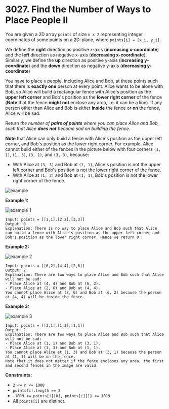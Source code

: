 # 3027. Find the Number of Ways to Place People II

You are given a 2D array `points` of size `n x 2` representing integer coordinates of some points on a 2D-plane, where `points[i] = [x_i, y_i]`.

We define the **right** direction as positive x-axis (**increasing x-coordinate**) and the **left** direction as negative x-axis (**decreasing x-coordinate**). Similarly, we define the **up** direction as positive y-axis (**increasing y-coordinate**) and the **down** direction as negative y-axis (**decreasing y-coordinate**)

You have to place `n` people, including Alice and Bob, at these points such that there is **exactly one** person at every point. Alice wants to be alone with Bob, so Alice will build a rectangular fence with Alice's position as the **upper left corner** and Bob's position as the **lower right corner** of the fence (**Note** that the fence **might not** enclose any area, i.e. it can be a line). If any person other than Alice and Bob is either **inside** the fence or **on** the fence, Alice will be sad.

Return *the number of **pairs of points** where you can place Alice and Bob, such that Alice **does not** become sad on building the fence*.

**Note** that Alice can only build a fence with Alice's  position as the upper left corner, and Bob's position as the lower right corner. For example, Alice cannot build either of the fences in the  picture below with four corners `(1, 1)`, `(1, 3)`, `(3, 1)`, and `(3, 3)`, because:

- With Alice at `(3, 3)` and Bob at `(1, 1)`, Alice's position is not the upper left corner and Bob's position is not the lower right corner of the fence.
- With Alice at `(1, 3)` and Bob at `(1, 1)`, Bob's position is not the lower right corner of the fence.

![example](https://assets.leetcode.com/uploads/2024/01/04/example0alicebob-1.png)

**Example 1:**

![example 1](https://assets.leetcode.com/uploads/2024/01/04/example1alicebob.png)

```()
Input: points = [[1,1],[2,2],[3,3]]
Output: 0
Explanation: There is no way to place Alice and Bob such that Alice can build a fence with Alice's position as the upper left corner and Bob's position as the lower right corner. Hence we return 0. 
```

**Example 2:**

![example 2](https://assets.leetcode.com/uploads/2024/02/04/example2alicebob.png)

```()
Input: points = [[6,2],[4,4],[2,6]]
Output: 2
Explanation: There are two ways to place Alice and Bob such that Alice will not be sad:
- Place Alice at (4, 4) and Bob at (6, 2).
- Place Alice at (2, 6) and Bob at (4, 4).
You cannot place Alice at (2, 6) and Bob at (6, 2) because the person at (4, 4) will be inside the fence.
```

**Example 3:**

![example 3](https://assets.leetcode.com/uploads/2024/02/04/example4alicebob.png)

```()
Input: points = [[3,1],[1,3],[1,1]]
Output: 2
Explanation: There are two ways to place Alice and Bob such that Alice will not be sad:
- Place Alice at (1, 1) and Bob at (3, 1).
- Place Alice at (1, 3) and Bob at (1, 1).
You cannot place Alice at (1, 3) and Bob at (3, 1) because the person at (1, 1) will be on the fence.
Note that it does not matter if the fence encloses any area, the first and second fences in the image are valid.
```

**Constraints:**

- `2 <= n <= 1000`
- `points[i].length == 2`
- `-10^9 <= points[i][0], points[i][1] <= 10^9`
- All `points[i]` are distinct.
